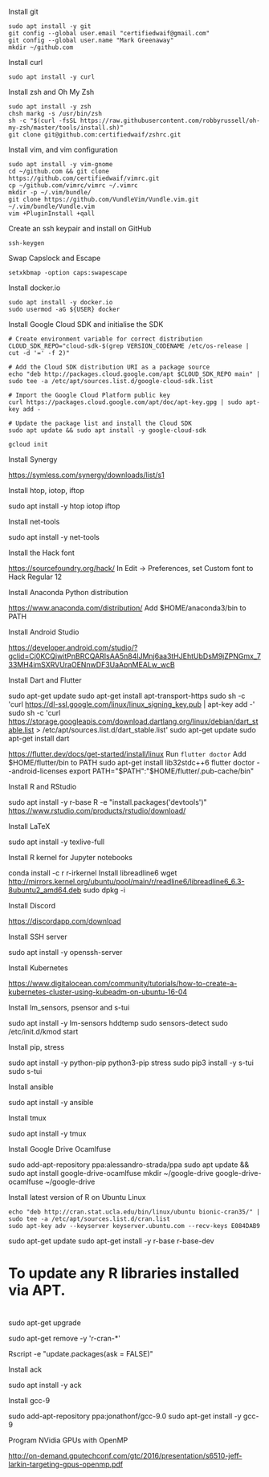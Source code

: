Install git

	sudo apt install -y git
	git config --global user.email "certifiedwaif@gmail.com"
	git config --global user.name "Mark Greenaway"
	mkdir ~/github.com


Install curl

	sudo apt install -y curl

Install zsh and Oh My Zsh

	sudo apt install -y zsh
	chsh markg -s /usr/bin/zsh
	sh -c "$(curl -fsSL https://raw.githubusercontent.com/robbyrussell/oh-my-zsh/master/tools/install.sh)"
	git clone git@github.com:certifiedwaif/zshrc.git

Install vim, and vim configuration

	sudo apt install -y vim-gnome
	cd ~/github.com && git clone https://github.com/certifiedwaif/vimrc.git
	cp ~/github.com/vimrc/vimrc ~/.vimrc
	mkdir -p ~/.vim/bundle/
	git clone https://github.com/VundleVim/Vundle.vim.git ~/.vim/bundle/Vundle.vim
	vim +PluginInstall +qall

Create an ssh keypair and install on GitHub

	ssh-keygen

Swap Capslock and Escape

	setxkbmap -option caps:swapescape

Install docker.io

	sudo apt install -y docker.io
	sudo usermod -aG ${USER} docker

Install Google Cloud SDK and initialise the SDK

	# Create environment variable for correct distribution
	CLOUD_SDK_REPO="cloud-sdk-$(grep VERSION_CODENAME /etc/os-release | cut -d '=' -f 2)"

	# Add the Cloud SDK distribution URI as a package source
	echo "deb http://packages.cloud.google.com/apt $CLOUD_SDK_REPO main" | sudo tee -a /etc/apt/sources.list.d/google-cloud-sdk.list

	# Import the Google Cloud Platform public key
	curl https://packages.cloud.google.com/apt/doc/apt-key.gpg | sudo apt-key add -

	# Update the package list and install the Cloud SDK
	sudo apt update && sudo apt install -y google-cloud-sdk

	gcloud init

Install Synergy

  https://symless.com/synergy/downloads/list/s1

Install htop, iotop, iftop

  sudo apt install -y htop iotop iftop

Install net-tools

  sudo apt install -y net-tools

Install the Hack font

  https://sourcefoundry.org/hack/
  In Edit -> Preferences, set Custom font to Hack Regular 12

Install Anaconda Python distribution

  https://www.anaconda.com/distribution/
  Add $HOME/anaconda3/bin to PATH

Install Android Studio

  https://developer.android.com/studio/?gclid=Cj0KCQjwitPnBRCQARIsAA5n84lJMnj6aa3tHJEhtUbDsM9jZPNGmx_733MH4imSXRVUraOENnwDF3UaApnMEALw_wcB

Install Dart and Flutter

  sudo apt-get update
  sudo apt-get install apt-transport-https
  sudo sh -c 'curl https://dl-ssl.google.com/linux/linux_signing_key.pub | apt-key add -'
  sudo sh -c 'curl https://storage.googleapis.com/download.dartlang.org/linux/debian/dart_stable.list > /etc/apt/sources.list.d/dart_stable.list'
  sudo apt-get update
  sudo apt-get install dart

  https://flutter.dev/docs/get-started/install/linux
  Run `flutter doctor`
  Add $HOME/flutter/bin to PATH
  sudo apt-get install lib32stdc++6
  flutter doctor --android-licenses
  export PATH="$PATH":"$HOME/flutter/.pub-cache/bin"

Install R and RStudio

  sudo apt install -y r-base
  R -e "install.packages('devtools')"
  https://www.rstudio.com/products/rstudio/download/

Install LaTeX

  sudo apt install -y texlive-full

Install R kernel for Jupyter notebooks

  conda install -c r r-irkernel
  Install libreadline6
    wget  http://mirrors.kernel.org/ubuntu/pool/main/r/readline6/libreadline6_6.3-8ubuntu2_amd64.deb
    sudo dpkg -i 

Install Discord

  https://discordapp.com/download

Install SSH server

  sudo apt install -y openssh-server

Install Kubernetes

  https://www.digitalocean.com/community/tutorials/how-to-create-a-kubernetes-cluster-using-kubeadm-on-ubuntu-16-04    

Install lm_sensors, psensor and s-tui

  sudo apt install -y lm-sensors hddtemp
  sudo sensors-detect
  sudo /etc/init.d/kmod start

Install pip, stress

  sudo apt install -y python-pip python3-pip stress
  sudo pip3 install -y s-tui
  sudo s-tui

Install ansible

  sudo apt install -y ansible

Install tmux

  sudo apt install -y tmux

Install Google Drive Ocamlfuse

  sudo add-apt-repository ppa:alessandro-strada/ppa
  sudo apt update && sudo apt install google-drive-ocamlfuse
  mkdir ~/google-drive
  google-drive-ocamlfuse ~/google-drive

Install latest version of R on Ubuntu Linux

	echo "deb http://cran.stat.ucla.edu/bin/linux/ubuntu bionic-cran35/" | sudo tee -a /etc/apt/sources.list.d/cran.list
	sudo apt-key adv --keyserver keyserver.ubuntu.com --recv-keys E084DAB9

  sudo apt-get update
  sudo apt-get install -y r-base r-base-dev
  #
  # To update any R libraries installed via APT.
  #
  sudo apt-get upgrade

  sudo apt-get remove -y 'r-cran-*'

  Rscript -e "update.packages(ask = FALSE)"

Install ack

  sudo apt install -y ack

Install gcc-9

  sudo add-apt-repository ppa:jonathonf/gcc-9.0
  sudo apt-get install -y gcc-9

Program NVidia GPUs with OpenMP

  http://on-demand.gputechconf.com/gtc/2016/presentation/s6510-jeff-larkin-targeting-gpus-openmp.pdf
